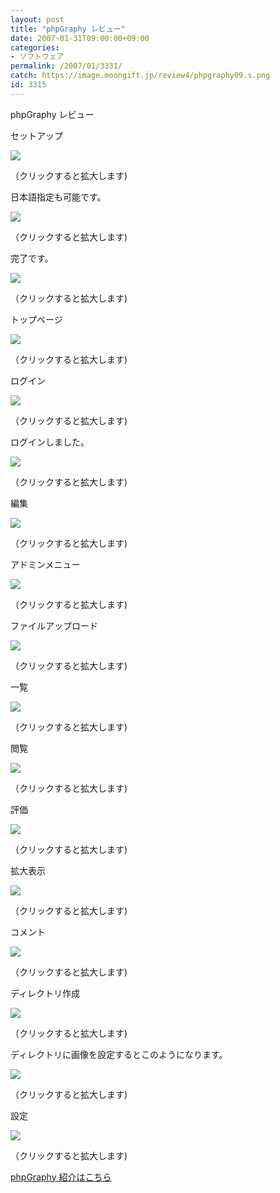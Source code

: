 ```yaml
---
layout: post
title: "phpGraphy レビュー"
date: 2007-01-31T09:00:00+09:00
categories:
- ソフトウェア
permalink: /2007/01/3331/
catch: https://image.moongift.jp/review4/phpgraphy09.s.png
id: 3315
---
```

phpGraphy レビュー  
<!--more-->

セットアップ

  

[![](https://image.moongift.jp/review4/phpgraphy01.s.png)](https://image.moongift.jp/review4/phpgraphy01.png)  
  
（クリックすると拡大します)

  

日本語指定も可能です。

  

[![](https://image.moongift.jp/review4/phpgraphy02.s.png)](https://image.moongift.jp/review4/phpgraphy02.png)  
  
（クリックすると拡大します)

  

完了です。

  

[![](https://image.moongift.jp/review4/phpgraphy03.s.png)](https://image.moongift.jp/review4/phpgraphy03.png)  
  
（クリックすると拡大します)

  

トップページ

  

[![](https://image.moongift.jp/review4/phpgraphy04.s.png)](https://image.moongift.jp/review4/phpgraphy04.png)  
  
（クリックすると拡大します)

  

ログイン

  

[![](https://image.moongift.jp/review4/phpgraphy05.s.png)](https://image.moongift.jp/review4/phpgraphy05.png)  
  
（クリックすると拡大します)

  

ログインしました。

  

[![](https://image.moongift.jp/review4/phpgraphy06.s.png)](https://image.moongift.jp/review4/phpgraphy06.png)  
  
（クリックすると拡大します)

  

編集

  

[![](https://image.moongift.jp/review4/phpgraphy07.s.png)](https://image.moongift.jp/review4/phpgraphy07.png)  
  
（クリックすると拡大します)

  

アドミンメニュー

  

[![](https://image.moongift.jp/review4/phpgraphy08.s.png)](https://image.moongift.jp/review4/phpgraphy08.png)  
  
（クリックすると拡大します)

  

ファイルアップロード

  

[![](https://image.moongift.jp/review4/phpgraphy09.s.png)](https://image.moongift.jp/review4/phpgraphy09.png)  
  
（クリックすると拡大します)

  

一覧

  

[![](https://image.moongift.jp/review4/phpgraphy10.s.png)](https://image.moongift.jp/review4/phpgraphy10.png)  
  
（クリックすると拡大します)

  

閲覧

  

[![](https://image.moongift.jp/review4/phpgraphy11.s.png)](https://image.moongift.jp/review4/phpgraphy11.png)  
  
（クリックすると拡大します)

  

評価

  

[![](https://image.moongift.jp/review4/phpgraphy12.s.png)](https://image.moongift.jp/review4/phpgraphy12.png)  
  
（クリックすると拡大します)

  

拡大表示

  

[![](https://image.moongift.jp/review4/phpgraphy13.s.png)](https://image.moongift.jp/review4/phpgraphy13.png)  
  
（クリックすると拡大します)

  

コメント

  

[![](https://image.moongift.jp/review4/phpgraphy14.s.png)](https://image.moongift.jp/review4/phpgraphy14.png)  
  
（クリックすると拡大します)

  

ディレクトリ作成

  

[![](https://image.moongift.jp/review4/phpgraphy15.s.png)](https://image.moongift.jp/review4/phpgraphy15.png)  
  
（クリックすると拡大します)

  

ディレクトリに画像を設定するとこのようになります。

  

[![](https://image.moongift.jp/review4/phpgraphy16.s.png)](https://image.moongift.jp/review4/phpgraphy16.png)  
  
（クリックすると拡大します)

  

設定

  

[![](https://image.moongift.jp/review4/phpgraphy17.s.png)](https://image.moongift.jp/review4/phpgraphy17.png)  
  
（クリックすると拡大します)

  

[phpGraphy 紹介はこちら](http://oss.moongift.jp/intro/i-3328.html)

